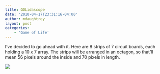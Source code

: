 ```yaml
---
title: GOLidascope
date: '2010-04-17T23:31:16-04:00'
author: mdaughtrey
layout: post
categories:
    - 'Game of Life'
---
```


I’ve decided to go ahead with it. Here are 8 strips of 7 circuit boards, each holding a 10 x 7 array. The strips will be arranged in an octagon, so that’ll mean 56 pixels around the inside and 70 pixels in length.

![](/assets/uploads/2010/04/p_2048_1536_D1F9C7F9-92D3-461E-842A-79CF7A30716E.jpeg)
